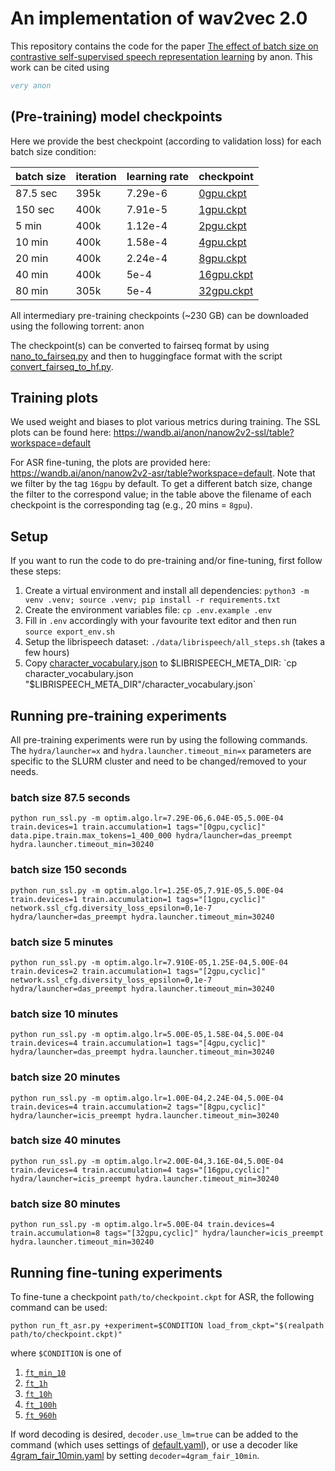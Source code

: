 # An implementation of wav2vec 2.0

This repository contains the code for the paper 
[The effect of batch size on contrastive self-supervised speech representation learning](https://arxiv.org/abs/anon)
by anon. This work can be cited using
```bibtex
very anon
```

## (Pre-training) model checkpoints

Here we provide the best checkpoint (according to validation loss) for each batch size condition:

| batch size | iteration | learning rate | checkpoint                                                                |
|------------|-----------|---------------|---------------------------------------------------------------------------|
| 87.5 sec   | 395k      | 7.29e-6       | [0gpu.ckpt](https://surfdrive.surf.nl/files/index.php/s/eZZy53BXYQHXNLX)  |
| 150 sec    | 400k      | 7.91e-5       | [1gpu.ckpt](https://surfdrive.surf.nl/files/index.php/s/Wji0ZEcYkOnHqq5)  |
| 5 min      | 400k      | 1.12e-4       | [2pgu.ckpt](https://surfdrive.surf.nl/files/index.php/s/NPClooexFIvkgTX)  |
| 10 min     | 400k      | 1.58e-4       | [4gpu.ckpt](https://surfdrive.surf.nl/files/index.php/s/oGS0GWlKqebkqI9)  |
| 20 min     | 400k      | 2.24e-4       | [8gpu.ckpt](https://surfdrive.surf.nl/files/index.php/s/izHq8UebczavmyY)  |
| 40 min     | 400k      | 5e-4          | [16gpu.ckpt](https://surfdrive.surf.nl/files/index.php/s/UTHOiwUzG0U1puu) |
| 80 min     | 305k      | 5e-4          | [32gpu.ckpt](https://surfdrive.surf.nl/files/index.php/s/EMKdgKSCvrv2lzf) |


All intermediary pre-training checkpoints (~230 GB) can be downloaded using the
following torrent: anon

The checkpoint(s) can be converted to fairseq format by using
[nano_to_fairseq.py](convert/nano_to_fairseq.py) and then to huggingface format with
the script [convert_fairseq_to_hf.py](convert_fairseq_to_hf.py).

## Training plots

We used weight and biases to plot various metrics during training. The SSL plots can be found here: https://wandb.ai/anon/nanow2v2-ssl/table?workspace=default

For ASR fine-tuning, the plots are provided here: 
https://wandb.ai/anon/nanow2v2-asr/table?workspace=default. 
Note that we filter by the tag `16gpu` by default.
To get a different batch size, change the filter to the correspond value;
in the table above the filename of each checkpoint is the corresponding tag (e.g., 20 mins = `8gpu`).

## Setup

If you want to run the code to do pre-training and/or fine-tuning, first follow these steps:

1. Create a virtual environment and install all dependencies: `python3 -m venv .venv; source .venv; pip install -r requirements.txt` 
2. Create the environment variables file: `cp .env.example .env`
3. Fill in `.env` accordingly with your favourite text editor and then run `source export_env.sh`
4. Setup the librispeech dataset: `./data/librispeech/all_steps.sh` (takes a few hours)
5. Copy [character_vocabulary.json](character_vocabulary.json) to $LIBRISPEECH_META_DIR: `cp character_vocabulary.json "$LIBRISPEECH_META_DIR"/character_vocabulary.json`

## Running pre-training experiments

All pre-training experiments were run by using the following commands. The `hydra/launcher=x` and `hydra.launcher.timeout_min=x` parameters are specific to the SLURM cluster and need to be changed/removed to your needs. 

### batch size 87.5 seconds

```
python run_ssl.py -m optim.algo.lr=7.29E-06,6.04E-05,5.00E-04 train.devices=1 train.accumulation=1 tags="[0gpu,cyclic]" data.pipe.train.max_tokens=1_400_000 hydra/launcher=das_preempt hydra.launcher.timeout_min=30240
```

### batch size 150 seconds

```
python run_ssl.py -m optim.algo.lr=1.25E-05,7.91E-05,5.00E-04 train.devices=1 train.accumulation=1 tags="[1gpu,cyclic]" network.ssl_cfg.diversity_loss_epsilon=0,1e-7 hydra/launcher=das_preempt hydra.launcher.timeout_min=30240
```

### batch size 5 minutes

```
python run_ssl.py -m optim.algo.lr=7.910E-05,1.25E-04,5.00E-04 train.devices=2 train.accumulation=1 tags="[2gpu,cyclic]" network.ssl_cfg.diversity_loss_epsilon=0,1e-7 hydra/launcher=das_preempt hydra.launcher.timeout_min=30240
```

### batch size 10 minutes

```
python run_ssl.py -m optim.algo.lr=5.00E-05,1.58E-04,5.00E-04 train.devices=4 train.accumulation=1 tags="[4gpu,cyclic]" hydra/launcher=das_preempt hydra.launcher.timeout_min=30240
```

### batch size 20 minutes
```
python run_ssl.py -m optim.algo.lr=1.00E-04,2.24E-04,5.00E-04 train.devices=4 train.accumulation=2 tags="[8gpu,cyclic]" hydra/launcher=icis_preempt hydra.launcher.timeout_min=30240
```

### batch size 40 minutes

```
python run_ssl.py -m optim.algo.lr=2.00E-04,3.16E-04,5.00E-04 train.devices=4 train.accumulation=4 tags="[16gpu,cyclic]" hydra/launcher=icis_preempt hydra.launcher.timeout_min=30240
```

### batch size 80 minutes

```
python run_ssl.py -m optim.algo.lr=5.00E-04 train.devices=4 train.accumulation=8 tags="[32gpu,cyclic]" hydra/launcher=icis_preempt hydra.launcher.timeout_min=30240
```

## Running fine-tuning experiments

To fine-tune a checkpoint `path/to/checkpoint.ckpt` for ASR, the following command can be used:

```
python run_ft_asr.py +experiment=$CONDITION load_from_ckpt="$(realpath path/to/checkpoint.ckpt)"
```

where `$CONDITION` is one of 

1. [`ft_min_10`](config/experiment/ft_min_10.yaml)
2. [`ft_1h`](config/experiment/ft_1h.yaml)
3. [`ft_10h`](config/experiment/ft_10h.yaml)
4. [`ft_100h`](config/experiment/ft_100h.yaml)
5. [`ft_960h`](config/experiment/ft_960h.yaml)

If word decoding is desired, `decoder.use_lm=true` can be added to the command 
(which uses settings of [default.yaml](config/decoder/default.yaml)), or use a decoder 
like [4gram_fair_10min.yaml](config/decoder/4gram_fair_10min.yaml) by setting
`decoder=4gram_fair_10min`. 
